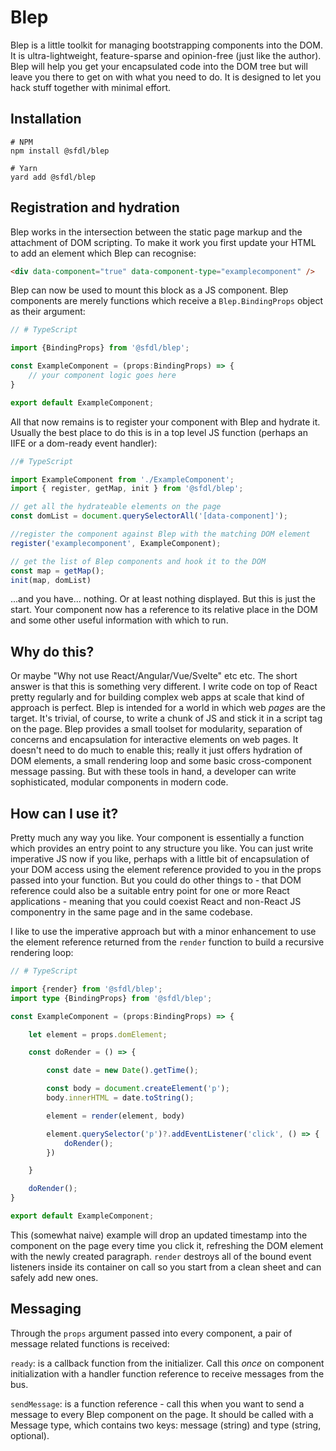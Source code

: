 # Blep

Blep is a little toolkit for managing bootstrapping components into the DOM. It is ultra-lightweight, feature-sparse and opinion-free (just like the author). Blep will help you get your encapsulated code into the DOM tree but will leave you there to get on with what you need to do. It is designed to let you hack stuff together with minimal effort.

## Installation
```
# NPM
npm install @sfdl/blep

# Yarn
yard add @sfdl/blep
```

## Registration and hydration

Blep works in the intersection between the static page markup and the attachment of DOM scripting. To make it work you first update your HTML to add an element which Blep can recognise:

```html
<div data-component="true" data-component-type="examplecomponent" />
```

Blep can now be used to mount this block as a JS component. Blep components are merely functions which receive a `Blep.BindingProps` object as their argument:

```typescript
// # TypeScript

import {BindingProps} from '@sfdl/blep';

const ExampleComponent = (props:BindingProps) => {
    // your component logic goes here
}

export default ExampleComponent;

```

All that now remains is to register your component with Blep and hydrate it. Usually the best place to do this is in a top level JS function (perhaps an IIFE or a dom-ready event handler):

```typescript
//# TypeScript

import ExampleComponent from './ExampleComponent';
import { register, getMap, init } from '@sfdl/blep';

// get all the hydrateable elements on the page
const domList = document.querySelectorAll('[data-component]');

//register the component against Blep with the matching DOM element
register('examplecomponent', ExampleComponent);

// get the list of Blep components and hook it to the DOM
const map = getMap();
init(map, domList)

```

...and you have... nothing. Or at least nothing displayed. But this is just the start. Your component now has a reference to its relative place in the DOM and some other useful information with which to run.

## Why do this?

Or maybe "Why not use React/Angular/Vue/Svelte" etc etc. The short answer is that this is something very different. I write code on top of React pretty regularly and for building complex web apps at scale that kind of approach is perfect. Blep is intended for a world in which web _pages_ are the target. It's trivial, of course, to write a chunk of JS and stick it in a script tag on the page. Blep provides a small toolset for modularity, separation of concerns and encapsulation for interactive elements on web pages. It doesn't need to do much to enable this; really it just offers hydration of DOM elements, a small rendering loop and some basic cross-component message passing. But with these tools in hand, a developer can write sophisticated, modular components in modern code.

## How can I use it?

Pretty much any way you like. Your component is essentially a function which provides an entry point to any structure you like. You can just write imperative JS now if you like, perhaps with a little bit of encapsulation of your DOM access using the element reference provided to you in the props passed into your function. But you could do other things to - that DOM reference could also be a suitable entry point for one or more React applications - meaning that you could coexist React and non-React JS componentry in the same page and in the same codebase.

I like to use the imperative approach but with a minor enhancement to use the element reference returned from the `render` function to build a recursive rendering loop:

```typescript
// # TypeScript

import {render} from '@sfdl/blep';
import type {BindingProps} from '@sfdl/blep';

const ExampleComponent = (props:BindingProps) => {

    let element = props.domElement;

    const doRender = () => {

        const date = new Date().getTime();

        const body = document.createElement('p');
        body.innerHTML = date.toString();

        element = render(element, body)

        element.querySelector('p')?.addEventListener('click', () => {
            doRender();
        })

    }

    doRender();
}

export default ExampleComponent;
```

This (somewhat naive) example will drop an updated timestamp into the component on the page every time you click it, refreshing the DOM element with the newly created paragraph. `render` destroys all of the bound event listeners inside its container on call so you start from a clean sheet and can safely add new ones.

## Messaging

Through the `props` argument passed into every component, a pair of message related functions is received:

`ready`: is a callback function from the initializer. Call this _once_ on component initialization with a handler function reference to receive messages from the bus.

`sendMessage`: is a function reference - call this when you want to send a message to every Blep component on the page. It should be called with a Message type, which contains two keys: message (string) and type (string, optional).
